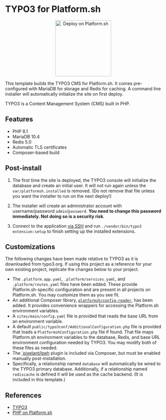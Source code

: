 # TYPO3 for Platform.sh

<p align="center">
<a href="https://console.platform.sh/projects/create-project?template=https://raw.githubusercontent.com/platformsh/template-builder/master/templates/typo3-v11/.platform.template.yaml&utm_content=typo3&utm_source=github&utm_medium=button&utm_campaign=deploy_on_platform">
    <img src="https://platform.sh/images/deploy/lg-blue.svg" alt="Deploy on Platform.sh" width="180px" />
</a>
</p>

This template builds the TYPO3 CMS for Platform.sh.  It comes pre-configured with MariaDB for storage and Redis for caching.  A command line installer will automatically initialize the site on first deploy.

TYPO3 is a Content Management System (CMS) built in PHP.

## Features

* PHP 8.1
* MariaDB 10.4
* Redis 5.0
* Automatic TLS certificates
* Composer-based build

## Post-install

1. The first time the site is deployed, the TYPO3 console will initialize the database and create an initial user.  It will not run again unless the `var/platformsh.installed` is removed.  (Do not remove that file unless you want the installer to run on the next deploy!)

2. The installer will create an administrator account with username/password `admin`/`password`.  **You need to change this password immediately. Not doing so is a security risk**.

3. Connect to the application [via SSH](https://docs.platform.sh/development/ssh.html) and run `./vendor/bin/typo3 extension:setup` to finish setting up the installed extensions.

## Customizations

The following changes have been made relative to TYPO3 as it is downloaded from typo3.org.  If using this project as a reference for your own existing project, replicate the changes below to your project.

* The `.platform.app.yaml`, `.platform/services.yaml`, and `.platform/routes.yaml` files have been added.  These provide Platform.sh-specific configuration and are present in all projects on Platform.sh.  You may customize them as you see fit.
* An additional Composer library, [`platformsh/config-reader`](https://github.com/platformsh/config-reader-php), has been added.  It provides convenience wrappers for accessing the Platform.sh environment variables.
* A `sites/main/config.yaml` file is provided that reads the base URL from an environment variable.
* A default `public/typo3conf/AdditionalConfiguration.php` file is provided that loads a `PlatformshConfiguration.php` file if found.  That file maps Platform.sh environment variables to the database, Redis, and base URL environment configuration needed by TYPO3.  You may modify both of these files as needed.
* The [`pixelant/lpeh](https://extensions.typo3.org/extension/pxa_lpeh/) plugin is included via Composer, but must be enabled manually post-installation.
* Specifically, a relationship named `database` will automatically be wired to the TYPO3 primary database.  Additionally, if a relationship named `rediscache` is defined it will be used as the cache backend.  (It is included in this template.)

## References

* [TYPO3](https://typo3.org/)
* [PHP on Platform.sh](https://docs.platform.sh/languages/php.html)
